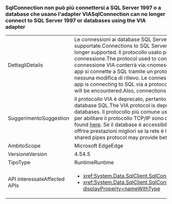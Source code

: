 ### <a name="sqlconnection-can-no-longer-connect-to-sql-server-1997-or-databases-using-the-via-adapter"></a><span data-ttu-id="379a4-101">SqlConnection non può più connettersi a SQL Server 1997 o a database che usano l'adapter VIA</span><span class="sxs-lookup"><span data-stu-id="379a4-101">SqlConnection can no longer connect to SQL Server 1997 or databases using the VIA adapter</span></span>

|   |   |
|---|---|
|<span data-ttu-id="379a4-102">Dettagli</span><span class="sxs-lookup"><span data-stu-id="379a4-102">Details</span></span>|<span data-ttu-id="379a4-103">Le connessioni ai database SQL Server che usano il [protocollo Virtual Interface Adapter (VIA)](https://technet.microsoft.com/library/ms191229%28v=sql.105%29.aspx) non sono più supportate.</span><span class="sxs-lookup"><span data-stu-id="379a4-103">Connections to SQL Server databases using the [Virtual Interface Adapter (VIA) protocol](https://technet.microsoft.com/library/ms191229%28v=sql.105%29.aspx) are no longer supported.</span></span> <span data-ttu-id="379a4-104">Il protocollo usato per connettersi a un database di SQL Server è visibile nella stringa di connessione.</span><span class="sxs-lookup"><span data-stu-id="379a4-104">The protocol used to connect to a SQL Server database is visible in the connection string.</span></span> <span data-ttu-id="379a4-105">Una connessione VIA conterrà via:&lt;nomeserver&gt;.</span><span class="sxs-lookup"><span data-stu-id="379a4-105">A VIA connection will contain via:&lt;servername&gt;.</span></span> <span data-ttu-id="379a4-106">Se questa app si connette a SQL tramite un protocollo diverso da VIA (ad esempio tcp: o np:), non verrà rilevata nessuna modifica di rilievo. Le connessioni a SQL Server 7 (1997), inoltre, non sono più supportate.</span><span class="sxs-lookup"><span data-stu-id="379a4-106">If this app is connecting to SQL via a protocol other than VIA (tcp: or np: for example), then no breaking change will be encountered.Also, connections to SQL Server 7 (1997) are no longer supported.</span></span>|
|<span data-ttu-id="379a4-107">Suggerimento</span><span class="sxs-lookup"><span data-stu-id="379a4-107">Suggestion</span></span>|<span data-ttu-id="379a4-108">Il protocollo VIA è deprecato, pertanto deve essere usato un protocollo alternativo per connettersi ai database SQL.</span><span class="sxs-lookup"><span data-stu-id="379a4-108">The VIA protocol is deprecated, so an alternative protocol should be used to connect to SQL databases.</span></span> <span data-ttu-id="379a4-109">Il protocollo più comune usato è TCP/IP.</span><span class="sxs-lookup"><span data-stu-id="379a4-109">The most common protocol used is TCP/IP.</span></span> <span data-ttu-id="379a4-110">Le istruzioni per abilitare il protocollo TCP/IP sono disponibili [qui](https://msdn.microsoft.com/library/bb909712.aspx).</span><span class="sxs-lookup"><span data-stu-id="379a4-110">Instructions for enabling the TCP/IP protocol can be found [here](https://msdn.microsoft.com/library/bb909712.aspx).</span></span> <span data-ttu-id="379a4-111">Se il database è accessibile solo all'interno di una rete Intranet, il protocollo pipe condiviso può offrire prestazioni migliori se la rete è lenta.</span><span class="sxs-lookup"><span data-stu-id="379a4-111">If the database is only accessed from within an intranet, the shared pipes protocol may provide better performance if the network is slow.</span></span>|
|<span data-ttu-id="379a4-112">Ambito</span><span class="sxs-lookup"><span data-stu-id="379a4-112">Scope</span></span>|<span data-ttu-id="379a4-113">Microsoft Edge</span><span class="sxs-lookup"><span data-stu-id="379a4-113">Edge</span></span>|
|<span data-ttu-id="379a4-114">Versione</span><span class="sxs-lookup"><span data-stu-id="379a4-114">Version</span></span>|<span data-ttu-id="379a4-115">4.5</span><span class="sxs-lookup"><span data-stu-id="379a4-115">4.5</span></span>|
|<span data-ttu-id="379a4-116">Tipo</span><span class="sxs-lookup"><span data-stu-id="379a4-116">Type</span></span>|<span data-ttu-id="379a4-117">Runtime</span><span class="sxs-lookup"><span data-stu-id="379a4-117">Runtime</span></span>|
|<span data-ttu-id="379a4-118">API interessate</span><span class="sxs-lookup"><span data-stu-id="379a4-118">Affected APIs</span></span>|<ul><li><xref:System.Data.SqlClient.SqlConnection.%23ctor(System.String)?displayProperty=nameWithType></li><li><xref:System.Data.SqlClient.SqlConnection.%23ctor(System.String,System.Data.SqlClient.SqlCredential)?displayProperty=nameWithType></li></ul>|

